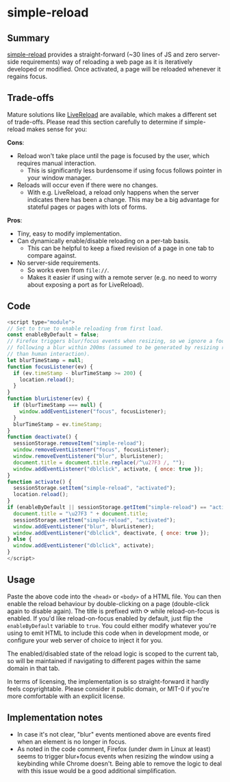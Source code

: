 # simple-reload

## Summary

[simple-reload](https://muxup.com/simple-reload) provides a straight-forward
(~30 lines of JS and zero server-side requirements) way of reloading a web
page as it is iteratively developed or modified. Once activated, a page will
be reloaded whenever it regains focus.

## Trade-offs

Mature solutions like
[LiveReload](https://github.com/livereload/livereload-js) are available, which
makes a different set of trade-offs. Please read this section carefully to
determine if simple-reload makes sense for you:

**Cons**:
* Reload won't take place until the page is focused by the user, which
  requires manual interaction.
  * This is significantly less burdensome if using focus follows pointer in
    your window manager.
* Reloads will occur even if there were no changes.
  * With e.g. LiveReload, a reload only happens when the server indicates
    there has been a change. This may be a big advantage for stateful pages or
    pages with lots of forms.

**Pros**:
* Tiny, easy to modify implementation.
* Can dynamically enable/disable reloading on a per-tab basis.
  * This can be helpful to keep a fixed revision of a page in one tab to
    compare against.
* No server-side requirements.
  * So works even from `file://`.
  * Makes it easier if using with a remote server (e.g. no need to worry about
    exposing a port as for LiveReload).

## Code

```js
<script type="module">
// Set to true to enable reloading from first load.
const enableByDefault = false;
// Firefox triggers blur/focus events when resizing, so we ignore a focus
// following a blur within 200ms (assumed to be generated by resizing rather
// than human interaction).
let blurTimeStamp = null;
function focusListener(ev) {
  if (ev.timeStamp - blurTimeStamp >= 200) {
    location.reload();
  }
}
function blurListener(ev) {
  if (blurTimeStamp === null) {
    window.addEventListener("focus", focusListener);
  }
  blurTimeStamp = ev.timeStamp;
}
function deactivate() {
  sessionStorage.removeItem("simple-reload");
  window.removeEventListener("focus", focusListener);
  window.removeEventListener("blur", blurListener);
  document.title = document.title.replace(/^\u27F3 /, "");
  window.addEventListener("dblclick", activate, { once: true });
}
function activate() {
  sessionStorage.setItem("simple-reload", "activated");
  location.reload();
}
if (enableByDefault || sessionStorage.getItem("simple-reload") == "activated") {
  document.title = "\u27F3 " + document.title;
  sessionStorage.setItem("simple-reload", "activated");
  window.addEventListener("blur", blurListener);
  window.addEventListener("dblclick", deactivate, { once: true });
} else {
  window.addEventListener("dblclick", activate);
}
</script>
```

## Usage

Paste the above code into the `<head>` or `<body>` of a HTML file. You can
then enable the reload behaviour by double-clicking on a page (double-click
again to disable again). The title is prefixed with ⟳ while reload-on-focus is
enabled. If you'd like reload-on-focus enabled by default, just flip the
`enableByDefault` variable to `true`. You could either modify
whatever you're using to emit HTML to include this code when in development
mode, or configure your web server of choice to inject it for you.

The enabled/disabled state of the reload logic is scoped to the current tab,
so will be maintained if navigating to different pages within the same domain
in that tab.

In terms of licensing, the implementation is so straight-forward it hardly
feels copyrightable. Please consider it public domain, or MIT-0 if you're more
comfortable with an explicit license.

## Implementation notes

* In case it's not clear, "blur" events mentioned above are events fired when
  an element is no longer in focus.
* As noted in the code comment, Firefox (under dwm in Linux at least) seems to
  trigger blur+focus events when resizing the window using a keybinding while
  Chrome doesn't. Being able to remove the logic to deal with this issue would
  be a good additional simplification.
